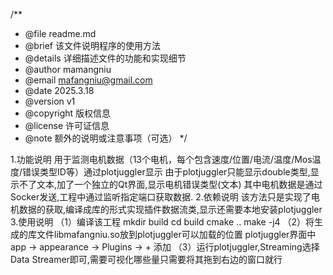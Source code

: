 /**
 * @file        readme.md
 * @brief       该文件说明程序的使用方法
 * @details     详细描述文件的功能和实现细节
 * @author      mamangniu
 * @email       mafangniu@gmail.com
 * @date        2025.3.18
 * @version     v1
 * @copyright   版权信息
 * @license     许可证信息
 * @note        额外的说明或注意事项（可选）
 */

1.功能说明
    用于监测电机数据（13个电机，每个包含速度/位置/电流/温度/Mos温度/错误类型ID等）通过plotjuggler显示
    由于plotjuggler只能显示double类型,显示不了文本,加了一个独立的Qt界面,显示电机错误类型(文本)
    其中电机数据是通过Socker发送,工程中通过监听指定端口获取数据.
2.依赖说明
    该方法只是实现了电机数据的获取,编译成库的形式实现插件数据流类,显示还需要本地安装plotjuggler
3.使用说明
    （1）编译该工程
         mkdir build
         cd build
         cmake ..
         make -j4
    （2）将生成的库文件libmafangniu.so放到plotjuggler可以加载的位置
         plotjuggler界面中app -> appearance -> Plugins -> + 添加 
    （3）运行plotjuggler,Streaming选择 Data Streamer即可,需要可视化哪些量只需要将其拖到右边的窗口就行


